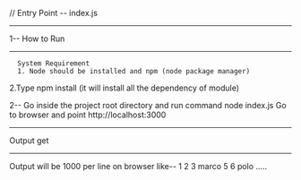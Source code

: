  // Entry Point -- index.js
 _____________________
1-- How to Run
_______________________

      System Requirement
      1. Node should be installed and npm (node package manager)

2.Type npm install (it will install all the dependency of module)

2-- Go inside the project root directory and run command 
    node index.js
	Go to browser and point http://localhost:3000

_____________
Output get
_____________
Output will be 1000 per line on browser like--      1 2 3 marco 5 6 polo .....




